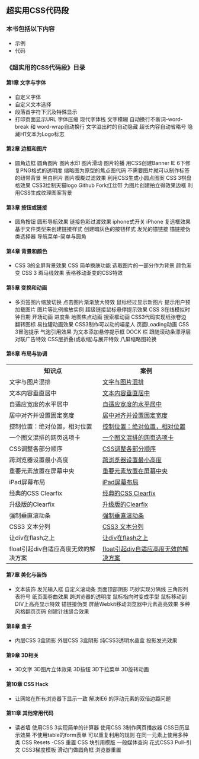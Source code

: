 ## 超实用CSS代码段
### 本书包括以下内容

* 示例
* 代码


### 《超实用的CSS代码段》目录
#### 第1章  文字与字体* 自定义字体* 自定义文本选择* 段落首字符下沉及特殊显示* 打印页面显示URL字体压缩现代字体栈文字模糊自动换行不断词-word-break 和 word-wrap自动换行文字溢出时的自动隐藏超长内容自动省略号隐藏H1文本为Logo标志
#### 第2章  边框和图片* 圆角边框圆角图片图片水印图片滑动图片轮播用CSS创建BannerIE 6下修复PNG格式的透明度缩略图为原型的焦点图代码不需要图片就可以制作标签的纽带背景黑白照片图片模糊过滤效果利用CSS生成小圆点图案CSS 3棋盘格效果CSS3绘制天猫logoGithub Fork红丝带为图片创建拍立得效果边框利用CSS生成纹理图案背景#### 第3章  按钮或链接* 圆角按钮圆形导航效果链接色彩过渡效果iphone式开关iPhone 复选框效果基于文件类型来创建链接样式创建暗灰色的按钮样式发光的锚链接锚链接伪类选择器导航菜单-简单与圆角
#### 第4章  背景和颜色* CSS 3的全屏背景效果CSS 简单换肤功能选取图片的一部分作为背景颜色渐变CSS 3 斑马线效果表格移动渐变的CSS特效
#### 第5章  变换和动画* 多页签图片缩放切换点击图片渐渐放大特效鼠标经过显示新图片提示用户预加载图片图片等比例缩放实例超级链接鼠标悬停提示效果CSS 3在线模拟时钟日期开场动画进度条地图焦点动画搜索框动画CSS3代码实现纸张卷边翻转图标易拉罐动画效果CSS3制作可以动的喵星人页面Loading动画CSS 3冒泡提示   气泡引用效果为文本添加悬停提示框DOCK 栏跟随滚动条漂浮层对联广告特效CSS层折叠(或收缩)与展开特效八屏缩略图轮换
#### 第6章 布局与协调

<table>	<tr>
        <th>知识点</th>
        <th>案例</th>        
    </tr>
    <tr>
        <td>文字与图片混排</td>
        <td><a href="http://yinqiao.github.io/2014/03/16/supercss/">文字与图片混排</a></td>
    </tr>
    <tr>
        <td>文本内容垂直居中</td>
        <td><a href="http://yinqiao.github.io/2014/03/16/supercss/">文本内容垂直居中</a></td>
    </tr>
    <tr>
        <td>自适应宽度的水平居中</td>
        <td><a href="http://yinqiao.github.io/2014/03/16/supercss/">自适应宽度的水平居中</a></td>
    </tr>
    <tr>
        <td>居中对齐并设置固定宽度</td>
        <td><a href="http://yinqiao.github.io/2014/03/16/supercss/">居中对齐并设置固定宽度</a></td>
    </tr>
    <tr>
        <td>控制位置：绝对位置，相对位置</td>
        <td><a href="http://yinqiao.github.io/2014/03/16/supercss/">控制位置：绝对位置，相对位置</a></td>
    </tr>
    <tr>
        <td>一个图文混排的网页选项卡</td>
        <td><a href="http://yinqiao.github.io/2014/03/16/supercss/">一个图文混排的网页选项卡</a></td>
    </tr>
    <tr>
        <td>CSS调整各部分顺序</td>
        <td><a href="http://yinqiao.github.io/2014/03/16/supercss/">CSS调整各部分顺序</a></td>
    </tr>
    <tr>
        <td>跨浏览器设置最小高度</td>
        <td><a href="http://yinqiao.github.io/2014/03/16/supercss/">跨浏览器设置最小高度</a></td>
    </tr>
    <tr>
        <td>重要元素放置在屏幕中央</td>
        <td><a href="http://yinqiao.github.io/2014/03/16/supercss/">重要元素放置在屏幕中央</a></td>
    </tr>
    <tr>
        <td>iPad屏幕布局</td>
        <td><a href="http://yinqiao.github.io/2014/03/16/supercss/">iPad屏幕布局</a></td>
    </tr>
    <tr>
        <td>经典的CSS Clearfix</td>
        <td><a href="http://yinqiao.github.io/2014/03/16/supercss/">经典的CSS Clearfix</a></td>
    </tr>
    <tr>
        <td>升级版的Clearfix</td>
        <td><a href="http://yinqiao.github.io/2014/03/16/supercss/">升级版的Clearfix</a></td>
    </tr>
    <tr>
        <td>强制垂直滚动条</td>
        <td><a href="http://yinqiao.github.io/2014/03/16/supercss/">强制垂直滚动条</a></td>
    </tr>
    <tr>
        <td>CSS3 文本分列</td>
        <td><a href="http://yinqiao.github.io/2014/03/16/supercss/">CSS3 文本分列</a></td>
    </tr>
    <tr>
        <td>让div在flash之上</td>
        <td><a href="http://yinqiao.github.io/2014/03/16/supercss/">让div在flash之上</a></td>
    </tr>
    <tr>
        <td>float引起div自适应高度无效的解决方案</td>
        <td><a href="http://yinqiao.github.io/2014/03/16/supercss/">float引起div自适应高度无效的解决方案</a></td>
    </tr>
</table>
#### 第7章 美化与装饰* 文本装饰发光输入框自定义滚动条页面顶部阴影巧妙实现分隔线三角形列表符号纸页面卷曲效果跨浏览器的透明度鼠标指向时变成手型鼠标移动到DIV上高亮显示特效锚链接伪类屏蔽Webkit移动浏览器中元素高亮效果多种风格翻页页码创建针线缝合效果
#### 第8章  盒子* 内层CSS 3盒阴影外层CSS 3盒阴影纯CSS3透明水晶盒投影发光效果
#### 第9章 3D相关
* 3D文字3D图片立体效果3D按钮3D下拉菜单3D旋转动画
#### 第10章  CSS  Hack* 让网站在所有浏览器下显示一致解决IE6 的浮动元素的双倍边距问题
#### 第11章  其他常用代码* 读者墙使用CSS 3实现简单的计算器使用CSS 3制作网页播放器CSS日历显示效果不使用table的form表单可以重复利用的规则在同一元素上使用多种类CSS Resets -CSS 重置CSS 块引用模版一般媒体查询花式CSS3 Pull-引文CSS3梯度模板滑动门做圆角框浏览器重置